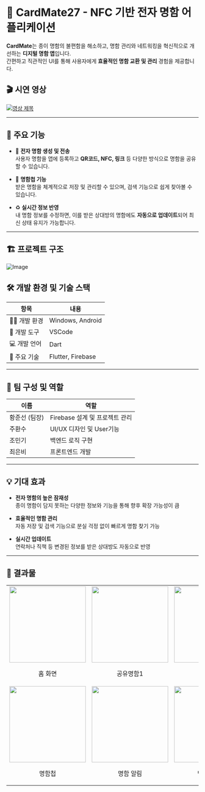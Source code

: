 # 📇 CardMate27 - NFC 기반 전자 명함 어플리케이션

**CardMate**는 종이 명함의 불편함을 해소하고, 명함 관리와 네트워킹을 혁신적으로 개선하는 **디지털 명함 앱**입니다.  
간편하고 직관적인 UI를 통해 사용자에게 **효율적인 명함 교환 및 관리** 경험을 제공합니다.
## 🎬 시연 영상
  [![영상 제목](https://img.youtube.com/vi/mltUmfcfDkE/0.jpg)](https://www.youtube.com/watch?v=mltUmfcfDkE)


---

## 🔹 주요 기능

- 📲 **전자 명함 생성 및 전송**  
  사용자 명함을 앱에 등록하고 **QR코드, NFC, 링크** 등 다양한 방식으로 명함을 공유할 수 있습니다.

- 📂 **명함첩 기능**  
  받은 명함을 체계적으로 저장 및 관리할 수 있으며, 검색 기능으로 쉽게 찾아볼 수 있습니다.

- ♻️ **실시간 정보 반영**  
  내 명함 정보를 수정하면, 이를 받은 상대방의 명함에도 **자동으로 업데이트**되어 최신 상태 유지가 가능합니다.

---

## 🏗️ 프로젝트 구조
![Image](https://github.com/user-attachments/assets/67aae6f2-ec15-45c4-80e3-068ccf1c28b6)
## 🛠️ 개발 환경 및 기술 스택

| 항목 | 내용 |
|------|------|
| 👨‍💻 개발 환경 | Windows, Android |
| 🧰 개발 도구 | VSCode |
| 💻 개발 언어 | Dart |
| 🔧 주요 기술 | Flutter, Firebase |

---

## 👥 팀 구성 및 역할

| 이름 | 역할 |
|------|------|
| 황준선 (팀장) | Firebase 설계 및 프로젝트 관리 |
| 주환수 | UI/UX 디자인 및 User기능 |
| 조민기 | 백엔드 로직 구현 |
| 최은비 | 프론트엔드 개발|

---

## 💡 기대 효과

- **전자 명함의 높은 잠재성**  
  종이 명함이 담지 못하는 다양한 정보와 기능을 통해 향후 확장 가능성이 큼

- **효율적인 명함 관리**  
  자동 저장 및 검색 기능으로 분실 걱정 없이 빠르게 명함 찾기 가능

- **실시간 업데이트**  
  연락처나 직책 등 변경된 정보를 받은 상대방도 자동으로 반영

---

## 📸 결과물
<table align="center">
  <tr>
    <td align="center">
      <img src="https://github.com/user-attachments/assets/4c776acf-a81f-4930-b166-ff0c19844fdc" width="200"/><br/>
      <p>홈 화면</p>
    </td>
    <td align="center">
      <img src="https://github.com/user-attachments/assets/655f0a2a-55d9-4299-b65d-20e5881c3ed7" width="200"/><br/>
      <p>공유명함1</p>
    </td>
    <td align="center">
      <img src="https://github.com/user-attachments/assets/e731bccc-6eaa-4241-b5a3-9264c1b68fec" width="200"/><br/>
      <p>공유명함2</p>
    </td>
    <td align="center">
      <img src="https://github.com/user-attachments/assets/c1ecfce1-2ff8-4064-b484-e8dbdf772573" width="200"/><br/>
      <p>명함 QR코드</p>
    </td>
    <td align="center">
      <img src="https://github.com/user-attachments/assets/06a2d498-8078-43dc-8da2-e8ceabcc9d1d" width="200"/><br/>
      <p>명함 NFC</p>
    </td>

  </tr>
  <tr>
    <td align="center">
      <img src="https://github.com/user-attachments/assets/5b529b7a-cfc5-4056-813b-1e5cedbfbcd3" width="200"/><br/>
      <p>명함첩</p>
    </td>
    <td align="center">
      <img src="https://github.com/user-attachments/assets/6d1e8da1-c6f7-4b78-b844-04b1d1de02b3" width="200"/><br/>
      <p>명함 알림</p>
    </td>
    <td align="center">
      <img src="https://github.com/user-attachments/assets/7fb1933b-3d59-4ee7-89d4-f5bcc65e5f71" width="200"/><br/>
      <p>명함별 메모</p>
    </td>
    <td align="center">
      <img src="https://github.com/user-attachments/assets/3cb5e2a2-e8b0-46ca-87ec-f7b033c7b786" width="200"/><br/>
      <p>QR코드 추가</p>
    </td>
    <td align="center">
      <img src="https://github.com/user-attachments/assets/9f0d8d1a-bfb2-426e-b18e-902c1ad82894" width="200"/><br/>
      <p>명함첩 추가</p>
    </td>
  </tr>
</table>



